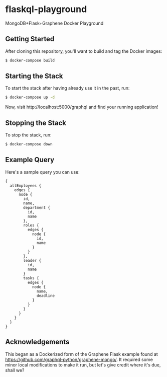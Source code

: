 # flaskql-playground

MongoDB+Flask+Graphene Docker Playground

## Getting Started

After cloning this repository, you'll want to build and tag the Docker
images:

```sh
$ docker-compose build
```

## Starting the Stack

To start the stack after having already use it in the past, run:

```sh
$ docker-compose up -d
```

Now, visit http://localhost:5000/graphql and find your running
application!

## Stopping the Stack

To stop the stack, run:

```sh
$ docker-compose down
```

## Example Query

Here's a sample query you can use:

```
{
  allEmployees {
    edges {
      node {
        id,
        name,
        department {
          id,
          name
        },
        roles {
          edges {
            node {
              id,
              name
            }
          }
        },
        leader {
          id,
          name
        }
        tasks {
          edges {
            node {
              name,
              deadline
            }
          }
        }
      }
    }
  }
}
```

## Acknowledgements

This began as a Dockerized form of the Graphene Flask example found at
https://github.com/graphql-python/graphene-mongo/.  It required some
minor local modifications to make it run, but let's give credit where
it's due, shall we?
